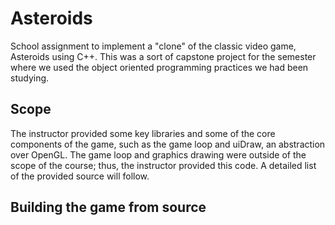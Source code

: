 # Asteroids
School assignment to implement a "clone" of the classic video game, Asteroids using C++. This was a sort of capstone project for the semester where we used the object oriented programming practices we had been studying.

## Scope
The instructor provided some key libraries and some of the core components of the game, such as the game loop and uiDraw, an abstraction over OpenGL. The game loop and graphics drawing were outside of the scope of the course; thus, the instructor provided this code. A detailed list of the provided source will follow.

## Building the game from source
